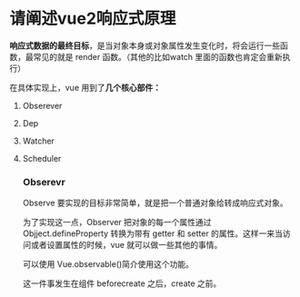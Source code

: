 # 请阐述vue2响应式原理

**响应式数据的最终目标**，是当对象本身或对象属性发生变化时，将会运行一些函数，最常见的就是 render 函数。（其他的比如watch 里面的函数也肯定会重新执行）

在具体实现上，vue 用到了**几个核心部件：**

1. Obserever

2. Dep

3. Watcher

4. Scheduler

   ### Obserevr

   Observe 要实现的目标非常简单，就是把一个普通对象给转成响应式对象。

   为了实现这一点，Observer 把对象的每一个属性通过 Objject.defineProperty 转换为带有 getter 和 setter 的属性。这样一来当访问或者设置属性的时候，vue 就可以做一些其他的事情。

   可以使用 Vue.observable()简介使用这个功能。

   这一件事发生在组件 beforecreate 之后，create 之前。